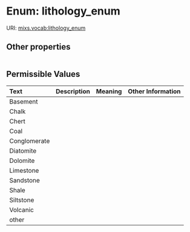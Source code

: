 
# Enum: lithology_enum




URI: [mixs.vocab:lithology_enum](https://w3id.org/mixs/vocab/lithology_enum)


## Other properties

|  |  |  |
| --- | --- | --- |

## Permissible Values

| Text | Description | Meaning | Other Information |
| :--- | :---: | :---: | ---: |
| Basement |  |  |  |
| Chalk |  |  |  |
| Chert |  |  |  |
| Coal |  |  |  |
| Conglomerate |  |  |  |
| Diatomite |  |  |  |
| Dolomite |  |  |  |
| Limestone |  |  |  |
| Sandstone |  |  |  |
| Shale |  |  |  |
| Siltstone |  |  |  |
| Volcanic |  |  |  |
| other |  |  |  |

